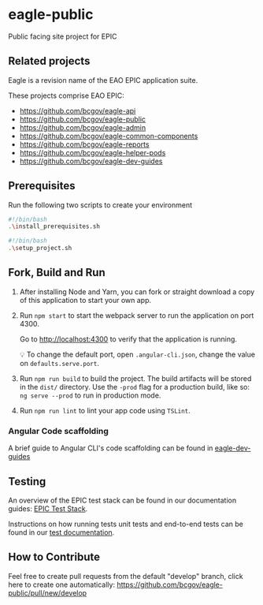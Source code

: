 # eagle-public

Public facing site project for EPIC

## Related projects

Eagle is a revision name of the EAO EPIC application suite.

These projects comprise EAO EPIC:

* <https://github.com/bcgov/eagle-api>
* <https://github.com/bcgov/eagle-public>
* <https://github.com/bcgov/eagle-admin>
* <https://github.com/bcgov/eagle-common-components>
* <https://github.com/bcgov/eagle-reports>
* <https://github.com/bcgov/eagle-helper-pods>
* <https://github.com/bcgov/eagle-dev-guides>

## Prerequisites

Run the following two scripts to create your environment

```bash
#!/bin/bash
.\install_prerequisites.sh
```

```bash
#!/bin/bash
.\setup_project.sh
```

## Fork, Build and Run

1. After installing Node and Yarn, you can fork or straight download a copy of this application to start your own app.
1. Run `npm start` to start the webpack server to run the application on port 4300.

    Go to <http://localhost:4300> to verify that the application is running.

    :bulb: To change the default port, open `.angular-cli.json`, change the value on `defaults.serve.port`.

1. Run `npm run build` to build the project. The build artifacts will be stored in the `dist/` directory. Use the `-prod` flag for a production build, like so: `ng serve --prod` to run in production mode.
1. Run `npm run lint` to lint your app code using `TSLint`.

### Angular Code scaffolding

A brief guide to Angular CLI's code scaffolding can be found in [eagle-dev-guides](https://github.com/bcgov/eagle-dev-guides/blob/master/dev_guides/angular_scaffolding.md)

<!-- # Build and Deployment

For dev, test, and production builds on OpenShift/Jenkins see [openshift/README.md](https://github.com/bcgov/eagle-public/blob/master/openshift/README.md) for detailed instructions on how to setup in an OpenShift environment using nginx. -->

## Testing

An overview of the EPIC test stack can be found in our documentation guides: [EPIC Test Stack](https://github.com/bcgov/eagle-dev-guides/blob/master/dev_guides/testing_components.md).

Instructions on how running tests unit tests and end-to-end tests can be found in our [test documentation](https://github.com/bcgov/eagle-dev-guides/blob/master/dev_guides/angular_scaffolding.md#running-tests).

## How to Contribute

Feel free to create pull requests from the default "develop" branch, click here to create one automatically: <https://github.com/bcgov/eagle-public/pull/new/develop>
